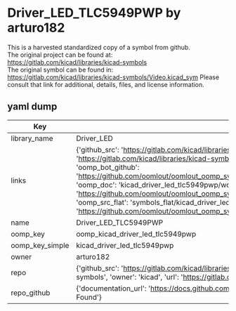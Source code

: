 # Driver_LED_TLC5949PWP by arturo182  
This is a harvested standardized copy of a symbol from github.  
The original project can be found at:  
https://gitlab.com/kicad/libraries/kicad-symbols  
The original symbol can be found in:
https://gitlab.com/kicad/libraries/kicad-symbols/Video.kicad_sym
Please consult that link for additional, details, files, and license information.  
## yaml dump  
| Key | Value |  
| --- | --- |  
| library_name | Driver_LED |  
| links | {'github_src': 'https://gitlab.com/kicad/libraries/kicad-symbols/Video.kicad_sym', 'github_src_repo': 'https://gitlab.com/kicad/libraries/kicad-symbols', 'oomp_bot': 'kicad_driver_led_tlc5949pwp/working', 'oomp_bot_github': 'https://github.com/oomlout/oomlout_oomp_symbol_bot/tree/main/kicad_driver_led_tlc5949pwp/working', 'oomp_doc': 'kicad_driver_led_tlc5949pwp/working', 'oomp_doc_github': 'https://github.com/oomlout/oomlout_oomp_symbol_doc/tree/main/kicad_driver_led_tlc5949pwp/working', 'oomp_src_flat': 'symbols_flat/kicad_driver_led_tlc5949pwp/working', 'oomp_src_flat_github': 'https://github.com/oomlout/oomlout_oomp_symbol_src/tree/main/kicad_driver_led_tlc5949pwp/working'} |  
| name | Driver_LED_TLC5949PWP |  
| oomp_key | oomp_kicad_driver_led_tlc5949pwp |  
| oomp_key_simple | kicad_driver_led_tlc5949pwp |  
| owner | arturo182 |  
| repo | {'github_src': 'https://gitlab.com/kicad/libraries/kicad-symbols/Video.kicad_sym', 'name': 'libraries/kicad-symbols', 'owner': 'kicad', 'url': 'https://gitlab.com/kicad/libraries/kicad-symbols'} |  
| repo_github | {'documentation_url': 'https://docs.github.com/rest/repos/repos#get-a-repository', 'message': 'Not Found'} |  

